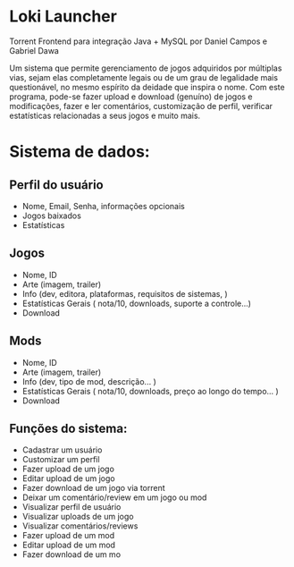 # Loki Launcher
Torrent Frontend para integração Java + MySQL 
por Daniel Campos e Gabriel Dawa

  Um sistema que permite gerenciamento de jogos adquiridos por múltiplas vias, sejam elas completamente legais ou de um grau de legalidade mais questionável, no mesmo espírito da deidade que inspira o nome. Com este programa, pode-se fazer upload e download (genuíno) de jogos e modificações, fazer e ler comentários, customização de perfil, verificar estatísticas relacionadas a seus jogos e muito mais.
  
# Sistema de dados:
## Perfil do usuário
  - Nome, Email, Senha, informações opcionais 
  - Jogos baixados 
  - Estatísticas 
## Jogos
  - Nome, ID
  - Arte (imagem, trailer)
  - Info (dev, editora, plataformas, requisitos de sistemas, )
  - Estatísticas Gerais ( nota/10, downloads, suporte a controle...)
  - Download
## Mods
  - Nome, ID
  - Arte (imagem, trailer)
  - Info (dev, tipo de mod, descrição... )
  - Estatísticas Gerais ( nota/10, downloads, preço ao longo do tempo... )
  - Download
## Funções do sistema:
  - Cadastrar um usuário
  - Customizar um perfil
  - Fazer upload de um jogo
  - Editar upload de um jogo
  - Fazer download de um jogo via torrent
  - Deixar um comentário/review em um jogo ou mod
  - Visualizar perfil de usuário
  - Visualizar uploads de um jogo
  - Visualizar comentários/reviews
  - Fazer upload de um mod
  - Editar upload de um mod
  - Fazer download de um mo
